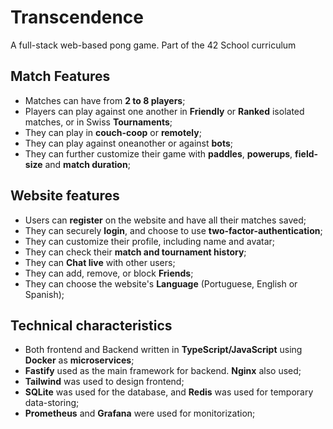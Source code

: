 # Transcendence

A full-stack web-based pong game. Part of the 42 School curriculum

## Match Features
- Matches can have from **2 to 8 players**;
- Players can play against one another in **Friendly** or **Ranked** isolated matches, or in Swiss **Tournaments**;
- They can play in **couch-coop** or **remotely**;
- They can play against oneanother or against **bots**;
- They can further customize their game with **paddles**, **powerups**, **field-size** and **match duration**;

## Website features
- Users can **register** on the website and have all their matches saved;
- They can securely **login**, and choose to use **two-factor-authentication**;
- They can customize their profile, including name and avatar;
- They can check their **match and tournament history**;
- They can **Chat live** with other users;
- They can add, remove, or block **Friends**;
- They can choose the website's **Language** (Portuguese, English or Spanish);

## Technical characteristics
- Both frontend and Backend written in **TypeScript/JavaScript** using **Docker** as **microservices**;
- **Fastify** used as the main framework for backend. **Nginx** also used;
- **Tailwind** was used to design frontend;
- **SQLite** was used for the database, and **Redis** was used for temporary data-storing;
- **Prometheus** and **Grafana** were used for monitorization;
